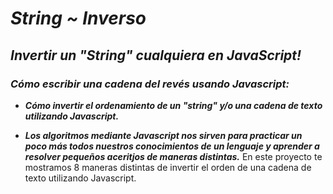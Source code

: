 # **_String ~ Inverso_**

## **_Invertir un "String" cualquiera en JavaScript!_**

### **_Cómo escribir una cadena del revés usando Javascript:_**

- **_Cómo invertir el ordenamiento de un "string" y/o una cadena de texto utilizando Javascript._**

- **_Los algoritmos mediante Javascript nos sirven para practicar un poco más todos nuestros conocimientos de un lenguaje y aprender a resolver pequeños aceritjos de maneras distintas._**
En este proyecto te mostramos 8 maneras distintas de invertir el orden de una cadena de texto utilizando Javascript.
